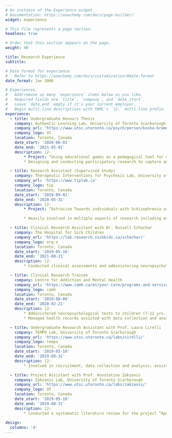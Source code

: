 ```yaml
---
# An instance of the Experience widget.
# Documentation: https://wowchemy.com/docs/page-builder/
widget: experience

# This file represents a page section.
headless: true

# Order that this section appears on the page.
weight: 40

title: Research Experience
subtitle:

# Date format for experience
#   Refer to https://wowchemy.com/docs/customization/#date-format
date_format: Jan 2006

# Experiences.
#   Add/remove as many `experience` items below as you like.
#   Required fields are `title`, `company`, and `date_start`.
#   Leave `date_end` empty if it's your current employer.
#   Begin multi-line descriptions with YAML's `|2-` multi-line prefix.
experience:
  - title: Undergraduate Honours Thesis
    company: Authentic Learning Lab, University of Toronto Scarborough 
    company_url: 'https://www.utsc.utoronto.ca/psych/person/kosha-bramesfeld'
    company_logo: UT
    location: Toronto, Canada 
    date_start: '2020-06-01'
    date_end: '2021-05-01'
    description: |2-
        * Project: “Using educational games as a pedagogical tool for disability awareness” 
        * Designing and conducting participatory research to capture an authentic picture of the disability experience; examining the differential impact of disability type on community attitudes and perception of a disability.

  - title: Research Assistant (Supervised Study)
    company: Therapeutic Interventions for Psychosis Lab, University of Toronto Scarborough 
    company_url: 'https://www.tiplab.ca'
    company_logo: tip
    location: Toronto, Canada
    date_start: '2019-09-01'
    date_end: '2020-05-31'
    description: |2-
        * Project: “Ostracism Towards individuals with Schizophrenia as a Function of Diagnostic Awareness and Atypical Behavior”

        * Heavily involved in multiple aspects of research including experimental design, data collection statistical analyses, and EEG administration.

  - title: Clinical Research Assistant with Dr. Russell Schachar
    company: The Hospital for Sick Children
    company_url: 'https://lab.research.sickkids.ca/schachar/'
    company_logo: org-x
    location: Toronto, Canada
    date_start: '2019-05-16'
    date_end: '2021-08-21'
    description: |2-
        * Conducted clinical assessments and administering neuropsychological tests to children with ADHD, OCD and Tourette Syndrome.

  - title: Clinical Research Trainee 
    company: Centre for Addiction and Mental Health 
    company_url: 'https://www.camh.ca/en/your-care/programs-and-services/better-behaviours-for-children-and-youth-service'
    company_logo: camh
    location: Toronto, Canada
    date_start: '2019-08-06'
    date_end: '2020-02-21'
    description: |2-
        * Administered neuropsychological tests to children (7-12 yrs.) with a diagnosis of conduct disorders
        * Managed health records assisted with data collection and analysis.

  - title: Undergraduate Research Assistant with Prof. Laura Cirelli 
    company: TEMPO Lab, University of Toronto Scarborough 
    company_url: 'https://www.utsc.utoronto.ca/labs/cirelli/'
    company_logo: tempo
    location: Toronto, Canada
    date_start: '2019-05-18'
    date_end: '2019-08-31'
    description: |2-
        * Involved in recruitment, data collection and analysis; assisted in organizing Baby Opera field experiment conducted offsite at McMaster University

  - title: Project Assistant with Prof. Konstatine Zakzanis
    company: Zakzanis Lab, University of Toronto Scarborough 
    company_url: 'https://www.utsc.utoronto.ca/labs/zakzanis/'
    company_logo: UT
    location: Toronto, Canada
    date_start: '2019-05-18'
    date_end: '2019-08-31'
    description: |2-
        * Conducted a systematic literature review for the project “Apathy in Traumatic Brain Injury” using a variety of databases (e.g., PsycINFO, PubMed)
   
design:
  columns: '4'
---
```

